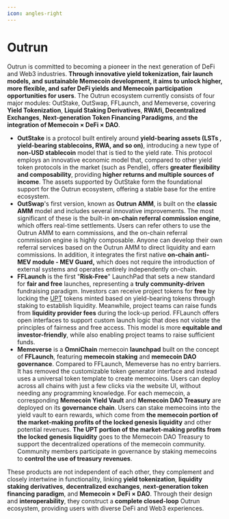 ```yaml
---
icon: angles-right
---
```


# Outrun

Outrun is committed to becoming a pioneer in the next generation of DeFi and Web3 industries. **Through innovative yield tokenization, fair launch models, and sustainable Memecoin development, it aims to unlock higher, more flexible, and safer DeFi yields and Memecoin participation opportunities for users**. The Outrun ecosystem currently consists of four major modules: OutStake, OutSwap, FFLaunch, and Memeverse, covering **Yield Tokenization**, **Liquid Staking Derivatives**, **RWAfi, Decentralized Exchanges**, **Next-generation Token Financing Paradigms**, and **the integration of Memecoin × DeFi × DAO‌**.

* **OutStake** is a protocol built entirely around **yield-bearing assets (LSTs , yield-bearing stablecoins, RWA, and so on)**, introducing a new type of **non-USD stablecoin** model that is tied to the yield rate. This protocol employs an innovative economic model that, compared to other yield token protocols in the market (such as Pendle), offers **greater flexibility and composability**, providing **higher returns and multiple sources of income**. The assets supported by OutStake form the foundational support for the Outrun ecosystem, offering a stable base for the entire ecosystem.
* **OutSwap**'s first version, known as **Outrun AMM**, is built on the **classic AMM** model and includes several innovative improvements. The most significant of these is the built-in **on-chain referral commission engine**, which offers real-time settlements. Users can refer others to use the Outrun AMM to earn commissions, and the on-chain referral commission engine is highly composable. Anyone can develop their own referral services based on the Outrun AMM to direct liquidity and earn commissions. In addition, it integrates the first native **on-chain anti-MEV module - MEV Guard,** which does not require the introduction of external systems and operates entirely independently on-chain.
* **FFLaunch** is the first "**Risk-Free**" LaunchPad that sets a new standard for **fair and free** launches, representing a **truly community-driven** fundraising paradigm. Investors can receive project tokens for **free** by locking the [UPT](outstake/yield-tokenization/pt.md) tokens minted based on yield-bearing tokens through staking to establish liquidity. Meanwhile, project teams can raise funds from **liquidity provider fees** during the lock-up period. FFLaunch offers open interfaces to support custom launch logic that does not violate the principles of fairness and free access. This model is more **equitable and investor-friendly**, while also enabling project teams to raise sufficient funds.
* **Memeverse** is a **OmniChain** memecoin **launchpad** built on the concept of **FFLaunch**, featuring **memecoin staking** and **memecoin DAO governance**. Compared to FFLaunch, Memeverse has no entry barriers. It has removed the customizable token generator interface and instead uses a universal token template to create memecoins. Users can deploy across all chains with just a few clicks via the website UI, without needing any programming knowledge. For each memecoin, a corresponding **Memecoin Yield Vault** and **Memecoin DAO Treasury** are deployed on its **governance chain**. Users can stake memecoins into the yield vault to earn rewards, which come from **the memecoin portion of the market-making profits of the locked genesis liquidity** and other potential revenues. **The UPT portion of the market-making profits from the locked genesis liquidity** goes to the Memecoin DAO Treasury to support the decentralized operations of the memecoin community. Community members participate in governance by staking memecoins to **control the use of treasury revenues**.

These products are not independent of each other, they complement and closely intertwine in functionality, linking **yield tokenization**, **liquidity staking derivatives**, **decentralized exchanges**, **next-generation token financing paradigm**, and **Memecoin × DeFi × DAO‌**. Through their design and **interoperability**, they construct a **complete closed-loop** Outrun ecosystem, providing users with diverse DeFi and Web3 experiences.
